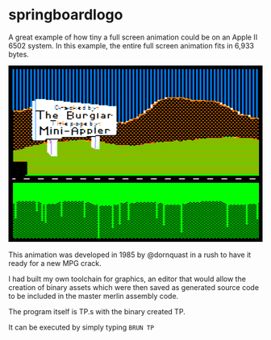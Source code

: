 # springboardlogo
A great example of how tiny a full screen animation could be on an Apple II 6502 system.  In this example, the entire full screen animation fits in 6,933 bytes.

![Screen Shot](resources/ScreenShot.png?raw=true "Screen Shot")

This animation was developed in 1985 by @dornquast in a rush to have it ready for a new MPG crack.

I had built my own toolchain for graphics, an editor that would allow the creation of binary assets which were then saved as generated source code to be included in the master merlin assembly code.

The program itself is TP.s with the binary created TP.

It can be executed by simply typing `BRUN TP`
